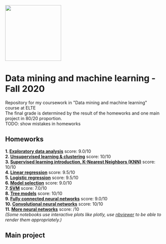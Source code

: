 <img src="https://ttkhok.elte.hu/sites/default/files/mindentudas-egyeteme/elte_cimer_ff.jpg" height="180" />

# Data mining and machine learning - Fall 2020
Repository for my coursework in "Data mining and machine learning" course at ELTE<br>
The final grade is determined by the result of the homeworks and one main project in 80/20 proportion.<br>
TODO: show mistakes in homeworks
## Homeworks
**1. [Exploratory data analysis](https://github.com/szmate00/elte_physdm/blob/master/Homework%201/01_hw_solution.ipynb)** score: 9.0/10<br>
**2. [Unsupervised learning & clustering](https://github.com/szmate00/elte_physdm/blob/master/Homework%202/02_unsup_cluster_hw.ipynb)** score: 10/10<br>
**3. [Supervised learning introduction, K-Nearest Neighbors (KNN)](https://github.com/szmate00/elte_physdm/blob/master/Homework%203/03_knn_hw.ipynb)** score: 10/10<br>
**4. [Linear regression](https://github.com/szmate00/elte_physdm/blob/master/Homework%204/04_linreg_hw.ipynb)** score: 9.5/10<br>
**5. [Logistic regression](https://github.com/szmate00/elte_physdm/blob/master/Homework%205/05_logreg_hw.ipynb)** score: 9.5/10<br>
**6. [Model selection](https://github.com/szmate00/elte_physdm/blob/master/Homework%206/06_modelselection_hw.ipynb)** score: 9.0/10<br>
**7. [SVM](https://github.com/szmate00/elte_physdm/blob/master/Homework%207/lab07.ipynb)** score: 7.0/10<br>
**8. [Tree models](https://github.com/szmate00/elte_physdm/blob/master/Homework%208/08_tree_models_hw.ipynb)** score: 10/10<br>
**9. [Fully connected neural networks](https://github.com/szmate00/elte_physdm/blob/master/Homework%209/09_colab.ipynb)** score: 9.0/10<br>
**10. [Convolutional neural networks](https://github.com/szmate00/elte_physdm/blob/master/Homework%2010/10_colab.ipynb)** score: 10/10<br>
**11. [More neural networks](https://github.com/szmate00/elte_physdm/blob/master/Homework%2011/11_colab.ipynb)** score: /10<br>
*(Some notebooks use interactive plots like plotly, use [nbviewer](https://nbviewer.jupyter.org/) to be able to render them appropriately.)*
## Main project

